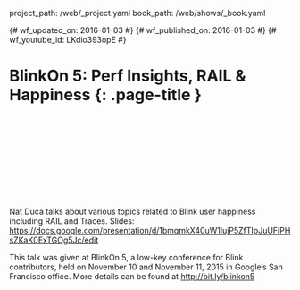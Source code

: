 project_path: /web/_project.yaml book_path: /web/shows/_book.yaml

{# wf_updated_on: 2016-01-03 #} {# wf_published_on: 2016-01-03 #} {# wf_youtube_id: LKdio393opE #}

# BlinkOn 5: Perf Insights, RAIL & Happiness {: .page-title }

<div class="video-wrapper">
  <iframe class="devsite-embedded-youtube-video" data-video-id="LKdio393opE"
          data-autohide="1" data-showinfo="0" frameborder="0" allowfullscreen>
  </iframe>
</div>

Nat Duca talks about various topics related to Blink user happiness including RAIL and Traces. Slides: https://docs.google.com/presentation/d/1bmqmkX40uW1lujP5ZfTIpJuUFiPHsZKaK0ExTGOg5Jc/edit

This talk was given at BlinkOn 5, a low-key conference for Blink contributors, held on November 10 and November 11, 2015 in Google’s San Francisco office. More details can be found at http://bit.ly/blinkon5